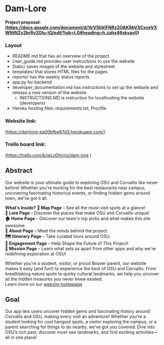 # Dam-Lore
**Project proposal: (https://docs.google.com/document/d/1trV5bVjFNRz2OAK8bVXCxveVXWNtNZy2brRy2OIu-tQ/edit?tab=t.0#heading=h.zahx46skvav0)**
### Layout
- README.md that has an overview of the project
- User_guide.md provides user instructions to use the website
- Static/ saves images of the website and stylesheet
- templates/ that stores HTML files for the pages
- reports/ has the weekly status reports.
- app.py for backend
- developer_documentation.md has instructions to set up the website and release a new version of the website
    - INSTRUCTIONS.MD is instruction for localhosting the website (developers)
- Heroku hosting files: requirements.txt, Procfile

### Website link:
(https://damlore-ea00bfbe67d3.herokuapp.com/)

### Trello board link:
(https://trello.com/b/wLxDhrms/dam-lore )

## Abstract
Our website is your ultimate guide to exploring OSU and Corvallis like never before! Whether you're hunting for the best restaurants near campus, uncovering fascinating historical events, or finding hidden gems around town, we’ve got it all.

**What’s Inside?**
**📍 Map Page** – See all the must-visit spots at a glance!  
**📖 Lore Page** – Discover the places that make OSU and Corvallis unique!  
**🏠 Home Page** – Discover our team's top picks and what makes this site awesome.  
**👥 About Page** – Meet the minds behind the project.  
**🗺 Itinerary Page** – Take curated tours around OSU.  
**💬 Engagement Page** – Help Shape the Future of This Project!  
**🚀 Mission Page** – Learn what sets us apart from other apps and why we're redefining exploration at OSU!

Whether you're a student, visitor, or proud Beaver parent, our website makes it easy (and fun!) to experience the best of OSU and Corvallis. 
From breathtaking nature spots to quirky cultural landmarks, we help you uncover all the hidden treasures you never knew existed.  
Learn more on our [website homepage](https://damlore-ea00bfbe67d3.herokuapp.com/)

## Goal
Our app lets users uncover hidden gems and fascinating history around Corvallis and OSU, making every visit an adventure! 
Whether you're a student looking for cool hangout spots, a visitor exploring the campus, or a parent searching for things to do nearby, 
we’ve got you covered. Dive into OSU’s rich past, discover must-see landmarks, and find exciting activities—all in one place!





